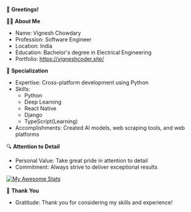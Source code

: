 👋 **Greetings!**

👨‍💻 **About Me**
- Name: Vignesh Chowdary
- Profession: Software Engineer
- Location: India
- Education: Bachelor's degree in Electrical Engineering
- Portfolio: https://vigneshcoder.site/

💼 **Specialization**
- Expertise: Cross-platform development using Python
- Skills:
  - Python
  - Deep Learning
  - React Native
  - Django
  - TypeScript(Learning)
- Accomplishments: Created AI models, web scraping tools, and web platforms

🔍 **Attention to Detail**
- Personal Value: Take great pride in attention to detail
- Commitment: Always strive to deliver exceptional results

[![My Awesome Stats](https://awesome-github-stats.azurewebsites.net/user-stats/vicky2005-21?cardType=octocat&theme=github-dark&preferLogin=true)](https://git.io/awesome-stats-card)  

📝 **Thank You**
- Gratitude: Thank you for considering my skills and experience!
